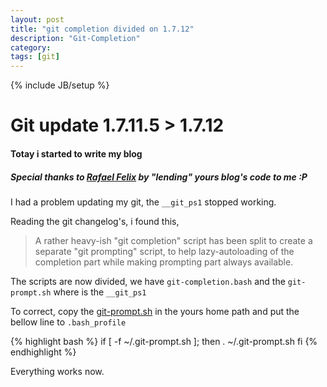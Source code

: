 ```yaml
---
layout: post
title: "git completion divided on 1.7.12"
description: "Git-Completion"
category:
tags: [git]
---
```

{% include JB/setup %}

# Git update 1.7.11.5 > 1.7.12

#### Totay i started to write my blog

##### Special thanks to [Rafael Felix](http://fellix.github.com) by "lending" yours blog's code to me :P

I had a problem updating my git, the `__git_ps1` stopped working.

Reading the git changelog's, i found this,
> A rather heavy-ish "git completion" script has been split to create
> a separate "git prompting" script, to help lazy-autoloading of the
> completion part while making prompting part always available.

The scripts are now divided, we have `git-completion.bash` and the `git-prompt.sh` where is the `__git_ps1`

To correct, copy the [git-prompt.sh](https://raw.github.com/git/git/master/contrib/completion/git-prompt.sh) in the yours home path and put the bellow line to `.bash_profile`

{% highlight bash %}
if [ -f ~/.git-prompt.sh ]; then
        . ~/.git-prompt.sh
fi
{% endhighlight %}

Everything works now.


